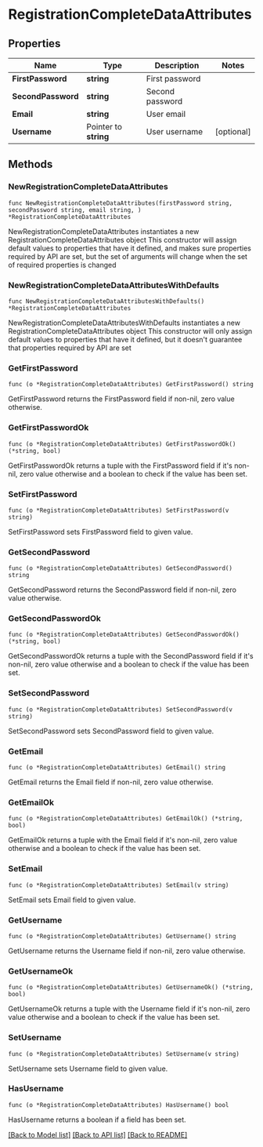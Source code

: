 # RegistrationCompleteDataAttributes

## Properties

Name | Type | Description | Notes
------------ | ------------- | ------------- | -------------
**FirstPassword** | **string** | First password | 
**SecondPassword** | **string** | Second password | 
**Email** | **string** | User email | 
**Username** | Pointer to **string** | User username | [optional] 

## Methods

### NewRegistrationCompleteDataAttributes

`func NewRegistrationCompleteDataAttributes(firstPassword string, secondPassword string, email string, ) *RegistrationCompleteDataAttributes`

NewRegistrationCompleteDataAttributes instantiates a new RegistrationCompleteDataAttributes object
This constructor will assign default values to properties that have it defined,
and makes sure properties required by API are set, but the set of arguments
will change when the set of required properties is changed

### NewRegistrationCompleteDataAttributesWithDefaults

`func NewRegistrationCompleteDataAttributesWithDefaults() *RegistrationCompleteDataAttributes`

NewRegistrationCompleteDataAttributesWithDefaults instantiates a new RegistrationCompleteDataAttributes object
This constructor will only assign default values to properties that have it defined,
but it doesn't guarantee that properties required by API are set

### GetFirstPassword

`func (o *RegistrationCompleteDataAttributes) GetFirstPassword() string`

GetFirstPassword returns the FirstPassword field if non-nil, zero value otherwise.

### GetFirstPasswordOk

`func (o *RegistrationCompleteDataAttributes) GetFirstPasswordOk() (*string, bool)`

GetFirstPasswordOk returns a tuple with the FirstPassword field if it's non-nil, zero value otherwise
and a boolean to check if the value has been set.

### SetFirstPassword

`func (o *RegistrationCompleteDataAttributes) SetFirstPassword(v string)`

SetFirstPassword sets FirstPassword field to given value.


### GetSecondPassword

`func (o *RegistrationCompleteDataAttributes) GetSecondPassword() string`

GetSecondPassword returns the SecondPassword field if non-nil, zero value otherwise.

### GetSecondPasswordOk

`func (o *RegistrationCompleteDataAttributes) GetSecondPasswordOk() (*string, bool)`

GetSecondPasswordOk returns a tuple with the SecondPassword field if it's non-nil, zero value otherwise
and a boolean to check if the value has been set.

### SetSecondPassword

`func (o *RegistrationCompleteDataAttributes) SetSecondPassword(v string)`

SetSecondPassword sets SecondPassword field to given value.


### GetEmail

`func (o *RegistrationCompleteDataAttributes) GetEmail() string`

GetEmail returns the Email field if non-nil, zero value otherwise.

### GetEmailOk

`func (o *RegistrationCompleteDataAttributes) GetEmailOk() (*string, bool)`

GetEmailOk returns a tuple with the Email field if it's non-nil, zero value otherwise
and a boolean to check if the value has been set.

### SetEmail

`func (o *RegistrationCompleteDataAttributes) SetEmail(v string)`

SetEmail sets Email field to given value.


### GetUsername

`func (o *RegistrationCompleteDataAttributes) GetUsername() string`

GetUsername returns the Username field if non-nil, zero value otherwise.

### GetUsernameOk

`func (o *RegistrationCompleteDataAttributes) GetUsernameOk() (*string, bool)`

GetUsernameOk returns a tuple with the Username field if it's non-nil, zero value otherwise
and a boolean to check if the value has been set.

### SetUsername

`func (o *RegistrationCompleteDataAttributes) SetUsername(v string)`

SetUsername sets Username field to given value.

### HasUsername

`func (o *RegistrationCompleteDataAttributes) HasUsername() bool`

HasUsername returns a boolean if a field has been set.


[[Back to Model list]](../README.md#documentation-for-models) [[Back to API list]](../README.md#documentation-for-api-endpoints) [[Back to README]](../README.md)


